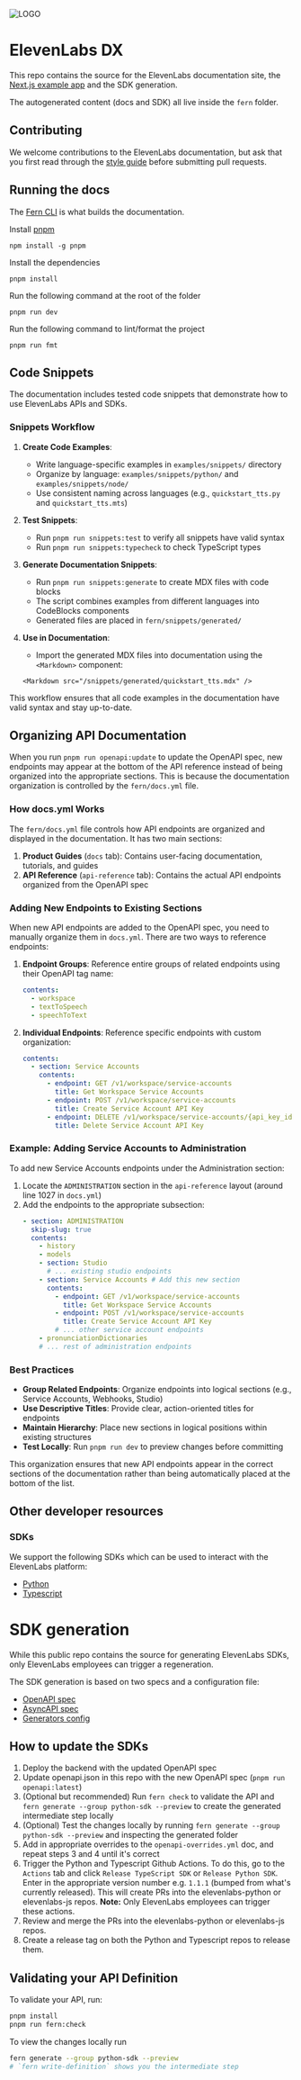 ![LOGO](https://github.com/elevenlabs/elevenlabs-python/assets/12028621/21267d89-5e82-4e7e-9c81-caf30b237683)

# ElevenLabs DX

This repo contains the source for the ElevenLabs documentation site, the [Next.js example app](./examples/elevenlabs-nextjs/) and the SDK generation.

The autogenerated content (docs and SDK) all live inside the `fern` folder.

## Contributing

We welcome contributions to the ElevenLabs documentation, but ask that you first read through the [style guide](./fern/docs/contributing-style-guide.md) before submitting pull requests.

## Running the docs

The [Fern CLI](https://www.npmjs.com/package/fern-api) is what builds the documentation.

Install [pnpm](https://pnpm.io/installation)

```
npm install -g pnpm
```

Install the dependencies

```
pnpm install
```

Run the following command at the root of the folder

```
pnpm run dev
```

Run the following command to lint/format the project

```
pnpm run fmt
```

## Code Snippets

The documentation includes tested code snippets that demonstrate how to use ElevenLabs APIs and SDKs.

### Snippets Workflow

1. **Create Code Examples**:

   - Write language-specific examples in `examples/snippets/` directory
   - Organize by language: `examples/snippets/python/` and `examples/snippets/node/`
   - Use consistent naming across languages (e.g., `quickstart_tts.py` and `quickstart_tts.mts`)

2. **Test Snippets**:

   - Run `pnpm run snippets:test` to verify all snippets have valid syntax
   - Run `pnpm run snippets:typecheck` to check TypeScript types

3. **Generate Documentation Snippets**:

   - Run `pnpm run snippets:generate` to create MDX files with code blocks
   - The script combines examples from different languages into CodeBlocks components
   - Generated files are placed in `fern/snippets/generated/`

4. **Use in Documentation**:
   - Import the generated MDX files into documentation using the `<Markdown>` component:
   ```mdx
   <Markdown src="/snippets/generated/quickstart_tts.mdx" />
   ```

This workflow ensures that all code examples in the documentation have valid syntax and stay up-to-date.

## Organizing API Documentation

When you run `pnpm run openapi:update` to update the OpenAPI spec, new endpoints may appear at the bottom of the API reference instead of being organized into the appropriate sections. This is because the documentation organization is controlled by the `fern/docs.yml` file.

### How docs.yml Works

The `fern/docs.yml` file controls how API endpoints are organized and displayed in the documentation. It has two main sections:

1. **Product Guides** (`docs` tab): Contains user-facing documentation, tutorials, and guides
2. **API Reference** (`api-reference` tab): Contains the actual API endpoints organized from the OpenAPI spec

### Adding New Endpoints to Existing Sections

When new API endpoints are added to the OpenAPI spec, you need to manually organize them in `docs.yml`. There are two ways to reference endpoints:

1. **Endpoint Groups**: Reference entire groups of related endpoints using their OpenAPI tag name:

   ```yaml
   contents:
     - workspace
     - textToSpeech
     - speechToText
   ```

2. **Individual Endpoints**: Reference specific endpoints with custom organization:
   ```yaml
   contents:
     - section: Service Accounts
       contents:
         - endpoint: GET /v1/workspace/service-accounts
           title: Get Workspace Service Accounts
         - endpoint: POST /v1/workspace/service-accounts
           title: Create Service Account API Key
         - endpoint: DELETE /v1/workspace/service-accounts/{api_key_id}
           title: Delete Service Account API Key
   ```

### Example: Adding Service Accounts to Administration

To add new Service Accounts endpoints under the Administration section:

1. Locate the `ADMINISTRATION` section in the `api-reference` layout (around line 1027 in `docs.yml`)
2. Add the endpoints to the appropriate subsection:
   ```yaml
   - section: ADMINISTRATION
     skip-slug: true
     contents:
       - history
       - models
       - section: Studio
         # ... existing studio endpoints
       - section: Service Accounts # Add this new section
         contents:
           - endpoint: GET /v1/workspace/service-accounts
             title: Get Workspace Service Accounts
           - endpoint: POST /v1/workspace/service-accounts
             title: Create Service Account API Key
           # ... other service account endpoints
       - pronunciationDictionaries
       # ... rest of administration endpoints
   ```

### Best Practices

- **Group Related Endpoints**: Organize endpoints into logical sections (e.g., Service Accounts, Webhooks, Studio)
- **Use Descriptive Titles**: Provide clear, action-oriented titles for endpoints
- **Maintain Hierarchy**: Place new sections in logical positions within existing structures
- **Test Locally**: Run `pnpm run dev` to preview changes before committing

This organization ensures that new API endpoints appear in the correct sections of the documentation rather than being automatically placed at the bottom of the list.

## Other developer resources

### SDKs

We support the following SDKs which can be used to interact with the ElevenLabs platform:

- [Python](https://github.com/elevenlabs/elevenlabs-python)
- [Typescript](https://github.com/elevenlabs/elevenlabs-js)

# SDK generation

While this public repo contains the source for generating ElevenLabs SDKs, only ElevenLabs employees can trigger a regeneration.

The SDK generation is based on two specs and a configuration file:

- [OpenAPI spec](./fern/apis/api/openapi.json)
- [AsyncAPI spec](./fern/apis/api/asyncapi.yml)
- [Generators config](./fern/apis/api/generators.yml)

## How to update the SDKs

1. Deploy the backend with the updated OpenAPI spec
2. Update openapi.json in this repo with the new OpenAPI spec (`pnpm run openapi:latest`)
3. (Optional but recommended) Run `fern check` to validate the API and `fern generate --group python-sdk --preview` to create the generated intermediate step locally
4. (Optional) Test the changes locally by running `fern generate --group python-sdk --preview` and inspecting the generated folder
5. Add in appropriate overrides to the `openapi-overrides.yml` doc, and repeat steps 3 and 4 until it's correct
6. Trigger the Python and Typescript Github Actions. To do this, go to the `Actions` tab and click `Release TypeScript SDK` or `Release Python SDK`. Enter in the appropriate version number e.g. `1.1.1` (bumped from what's currently released). This will create PRs into the elevenlabs-python or elevenlabs-js repos. **Note:** Only ElevenLabs employees can trigger these actions.
7. Review and merge the PRs into the elevenlabs-python or elevenlabs-js repos.
8. Create a release tag on both the Python and Typescript repos to release them.

## Validating your API Definition

To validate your API, run:

```sh
pnpm install
pnpm run fern:check
```

To view the changes locally run

```sh
fern generate --group python-sdk --preview
# `fern write-definition` shows you the intermediate step
```
